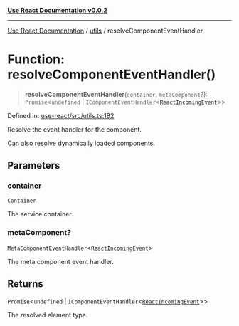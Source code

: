 [**Use React Documentation v0.0.2**](../../README.md)

***

[Use React Documentation](../../modules.md) / [utils](../README.md) / resolveComponentEventHandler

# Function: resolveComponentEventHandler()

> **resolveComponentEventHandler**(`container`, `metaComponent`?): `Promise`\<`undefined` \| `IComponentEventHandler`\<[`ReactIncomingEvent`](../../declarations/type-aliases/ReactIncomingEvent.md)\>\>

Defined in: [use-react/src/utils.ts:182](https://github.com/stonemjs/use-react/blob/35b6e6a63b128df8b7d2db68dda3eb3286adfc69/src/utils.ts#L182)

Resolve the event handler for the component.

Can also resolve dynamically loaded components.

## Parameters

### container

`Container`

The service container.

### metaComponent?

`MetaComponentEventHandler`\<[`ReactIncomingEvent`](../../declarations/type-aliases/ReactIncomingEvent.md)\>

The meta component event handler.

## Returns

`Promise`\<`undefined` \| `IComponentEventHandler`\<[`ReactIncomingEvent`](../../declarations/type-aliases/ReactIncomingEvent.md)\>\>

The resolved element type.
